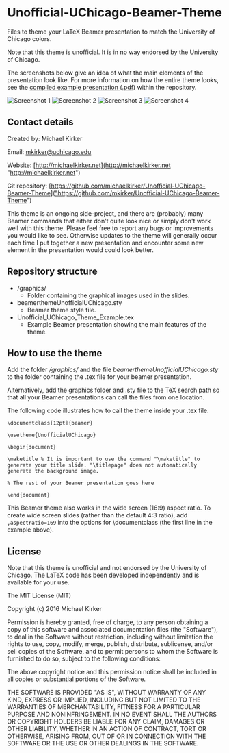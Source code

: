 # Unofficial-UChicago-Beamer-Theme
Files to theme your LaTeX Beamer presentation to match the University of Chicago colors.

Note that this theme is unofficial. It is in no way endorsed by the University of Chicago.

The screenshots below give an idea of what the main elements of the presentation look like. For more information on how the entire theme looks, see the [compiled example presentation (.pdf)]("https://github.com/michaelkirker/Unofficial-UChicago-Beamer-Theme/blob/master/Unofficial_UChicago_Theme_Example.pdf") within the repository.

![Screenshot 1](http://i.imgur.com/tyfjsUy.png "Title slide") ![Screenshot 2](http://i.imgur.com/7dsPxEO.png "Itemized list slide")
![Screenshot 3](http://i.imgur.com/vdQM0zh.png "Block slide") ![Screenshot 4](http://i.imgur.com/2wrP9zG.png "End slide")

## Contact details ##

Created by: Michael Kirker

Email: <mkirker@uchicago.edu>

Website: [http://michaelkirker.net](http://michaelkirker.net "http://michaelkirker.net")

Git repository: [https://github.com/michaelkirker/Unofficial-UChicago-Beamer-Theme]("https://github.com/mkirker/Unofficial-UChicago-Beamer-Theme")

This theme is an ongoing side-project, and there are (probably) many Beamer commands that either don't quite look nice or simply don't work well with this theme. Please feel free to report any bugs or improvements you would like to see. Otherwise updates to the theme will generally occur each time I put together a new presentation and encounter some new element in the presentation would could look better.


## Repository structure ##

* /graphics/
	* Folder containing the graphical images used in the slides.
* beamerthemeUnofficialUChicago.sty
	* Beamer theme style file.
* Unofficial\_UChicago\_Theme\_Example.tex
	* Example Beamer presentation showing the main features of the theme.




## How to use the theme ##

Add the folder */graphics/* and the file *beamerthemeUnofficialUChicago.sty* to the folder containing the .tex file for your beamer presentation.

Alternatively, add the graphics folder and .sty file to the TeX search path so that all your Beamer presentations can call the files from one location. 


The following code illustrates how to call the theme inside your .tex file.

    \documentclass[12pt]{beamer}
	
	\usetheme{UnofficialUChicago}

	\begin{document}

	\maketitle % It is important to use the command "\maketitle" to generate your title slide. "\titlepage" does not automatically generate the background image.

	% The rest of your Beamer presentation goes here

	\end{document}


This Beamer theme also works in the wide screen (16:9) aspect ratio. To create wide screen slides (rather than the default 4:3 ratio), add `,aspectratio=169` into the options for \documentclass (the first line in the example above).


## License

Note that this theme is unofficial and not endorsed by the University of Chicago. The LaTeX code has been developed independently and is available for your use.

The MIT License (MIT)

Copyright (c) 2016 Michael Kirker

Permission is hereby granted, free of charge, to any person obtaining a copy
of this software and associated documentation files (the "Software"), to deal
in the Software without restriction, including without limitation the rights
to use, copy, modify, merge, publish, distribute, sublicense, and/or sell
copies of the Software, and to permit persons to whom the Software is
furnished to do so, subject to the following conditions:

The above copyright notice and this permission notice shall be included in all
copies or substantial portions of the Software.

THE SOFTWARE IS PROVIDED "AS IS", WITHOUT WARRANTY OF ANY KIND, EXPRESS OR
IMPLIED, INCLUDING BUT NOT LIMITED TO THE WARRANTIES OF MERCHANTABILITY,
FITNESS FOR A PARTICULAR PURPOSE AND NONINFRINGEMENT. IN NO EVENT SHALL THE
AUTHORS OR COPYRIGHT HOLDERS BE LIABLE FOR ANY CLAIM, DAMAGES OR OTHER
LIABILITY, WHETHER IN AN ACTION OF CONTRACT, TORT OR OTHERWISE, ARISING FROM,
OUT OF OR IN CONNECTION WITH THE SOFTWARE OR THE USE OR OTHER DEALINGS IN THE
SOFTWARE.